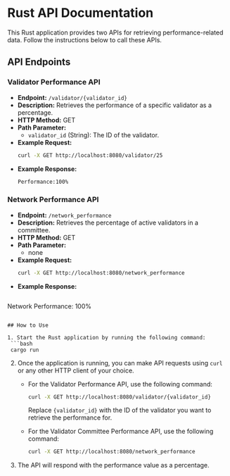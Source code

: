 
# Rust API Documentation

This Rust application provides two APIs for retrieving performance-related data. Follow the instructions below to call these APIs.

## API Endpoints

### Validator Performance API

- **Endpoint:** `/validator/{validator_id}`
- **Description:** Retrieves the performance of a specific validator as a percentage.
- **HTTP Method:** GET
- **Path Parameter:**
  - `validator_id` (String): The ID of the validator.
- **Example Request:**
  ```bash
  curl -X GET http://localhost:8080/validator/25
  ```
- **Example Response:**
  ```bash
  Performance:100%
  ```

### Network Performance API

- **Endpoint:** `/network_performance`
- **Description:** Retrieves the percentage of active validators in a committee.
- **HTTP Method:** GET
- **Path Parameter:**
  - none
- **Example Request:**
  ```bash
  curl -X GET http://localhost:8080/network_performance
  ```
- **Example Response:**
  ```bash
Network Performance: 100%
  ```

## How to Use

1. Start the Rust application by running the following command:
   ```bash
   cargo run
   ```

2. Once the application is running, you can make API requests using `curl` or any other HTTP client of your choice.

   - For the Validator Performance API, use the following command:
     ```bash
     curl -X GET http://localhost:8080/validator/{validator_id}
     ```
     Replace `{validator_id}` with the ID of the validator you want to retrieve the performance for.

   - For the Validator Committee Performance API, use the following command:
     ```bash
     curl -X GET http://localhost:8080/network_performance
     ```

3. The API will respond with the performance value as a percentage.


